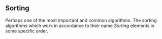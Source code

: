 ## Sorting

Perhaps one of the most important and common algorithms. The sorting algorithms which work in accordance to their name
*Sorting* elements in some specific order. 
